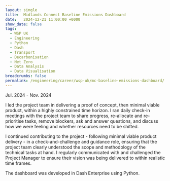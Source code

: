 ```yaml
---
layout: single
title:  Midlands Connect Baseline Emissions Dashboard
date:   2024-12-21 11:00:00 +0000
show_date: false
tags: 
  - WSP UK
  - Engineering
  - Python
  - Dash
  - Transport
  - Decarbonisation
  - Net Zero
  - Data Analysis
  - Data Visualisation
breadcrumbs: false
permalink: /engineering/career/wsp-uk/mc-baseline-emissions-dashboard/
---
```

Jul. 2024 - Nov. 2024

I led the project team in delivering a proof of concept, then minimal viable product, within a highly constrained time horizon. 
I ran daily check-in meetings with the project team to share progress, re-allocate and re-prioritise tasks, remove blockers, ask and answer questions, and discuss how we were feeling and whether resources need to be shifted.

I continued contributing to the project - following minimal viable product delivery - in a check-and-challenge and guidance role, ensuring that the project team clearly understood the scope and methodology of the technical tasks at hand.
I regularly communicated with and challenged the Project Manager to ensure their vision was being delivered to within realistic time frames.

The dashboard was developed in Dash Enterprise using Python.


